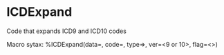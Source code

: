 # ICDExpand
Code that expands ICD9 and ICD10 codes


Macro sytax:
%ICDExpand(data=<dataset name>,
           code=<Name of Code Variable>,
           type=<DX or PROC>>,
            ver=<9 or 10>,
           flag=<>)
